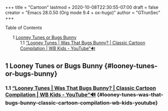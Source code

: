+++
title = "Cartoon"
lastmod = 2020-10-08T22:30:55-07:00
draft = false
creator = "Emacs 28.0.50 (Org mode 9.4 + ox-hugo)"
author = "GTrunSec"
+++

<style>
  .ox-hugo-toc ul {
    list-style: none;
  }
</style>
<div class="ox-hugo-toc toc">
<div></div>

<div class="heading">Table of Contents</div>

- <span class="section-num">1</span> [Looney Tunes or Bugs Bunny](#looney-tunes-or-bugs-bunny)
    - <span class="section-num">1.1</span> [“Looney Tunes | Was That Bugs Bunny? | Classic Cartoon Compilation | WB Kids - YouTube”🔊](#looney-tunes-was-that-bugs-bunny-classic-cartoon-compilation-wb-kids-youtube)

</div>
<!--endtoc-->



## <span class="section-num">1</span> Looney Tunes or Bugs Bunny {#looney-tunes-or-bugs-bunny}


### <span class="section-num">1.1</span> [“Looney Tunes | Was That Bugs Bunny? | Classic Cartoon Compilation | WB Kids - YouTube”🔊](https://www.youtube.com/watch?v=bNEydq6EoRs) {#looney-tunes-was-that-bugs-bunny-classic-cartoon-compilation-wb-kids-youtube}
